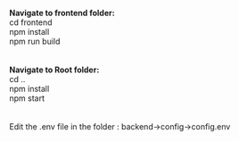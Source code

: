 <b>Navigate to frontend folder:</b><br>
  cd frontend <br>
  npm install <br>
  npm run build <br><br><br>
<b>Navigate to Root folder: </b><br>
  cd .. <br>
  npm install <br>
  npm start <br>
  <br><br>
  Edit the .env file in the folder : backend->config->config.env
